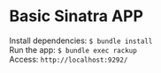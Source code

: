 Basic Sinatra APP
=================

Install dependencies: `$ bundle install`  
Run the app: `$ bundle exec rackup`  
Access: `http://localhost:9292/`
